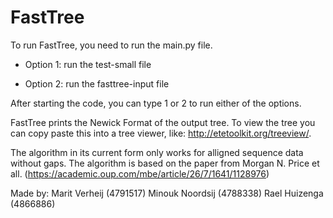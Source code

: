# FastTree
To run FastTree, you need to run the main.py file.

- Option 1: run the test-small file

- Option 2: run the fasttree-input file

After starting the code, you can type 1 or 2 to run either of the options.

FastTree prints the Newick Format of the output tree. To view the tree you can copy paste this into a tree viewer, like: http://etetoolkit.org/treeview/. 

The algorithm in its current form only works for alligned sequence data without gaps. 
The algorithm is based on the paper from Morgan N. Price et all. (https://academic.oup.com/mbe/article/26/7/1641/1128976)

Made by:
Marit Verheij (4791517)
Minouk Noordsij (4788338)
Rael Huizenga (4866886)
